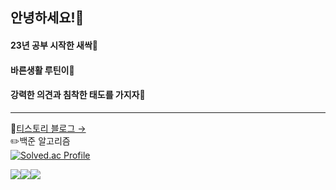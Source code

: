 ## 안녕하세요!👋
#### 23년 공부 시작한 새싹🌱
#### 바른생활 루틴이🐸
#### 강력한 의견과 침착한 태도를 가지자💪

--------
📘[티스토리 블로그 &rarr;](https://lurgi.tistory.com/)<br/>
✏️백준 알고리즘<br/>
[![Solved.ac Profile](http://mazassumnida.wtf/api/v2/generate_badge?boj=wahoo9040)](https://solved.ac/wahoo9040/)

<img src="https://img.shields.io/badge/Typescript-3178C6?style=for-the-badge&logo=typescript&logoColor=FFFFFF"/><img src="https://img.shields.io/badge/React-61DAFB?style=for-the-badge&logo=React&logoColor=FFFFFF"/><img src="https://img.shields.io/badge/Next.js-000000?style=for-the-badge&logo=Next.js&logoColor=FFFFFF"/>


<!--
**lurgi/lurgi** is a ✨ _special_ ✨ repository because its `README.md` (this file) appears on your GitHub profile.

Here are some ideas to get you started:

- 🔭 I’m currently working on ...
- 🌱 I’m currently learning ...
- 👯 I’m looking to collaborate on ...
- 🤔 I’m looking for help with ...
- 💬 Ask me about ...
- 📫 How to reach me: ...
- 😄 Pronouns: ...
- ⚡ Fun fact: ...
-->
